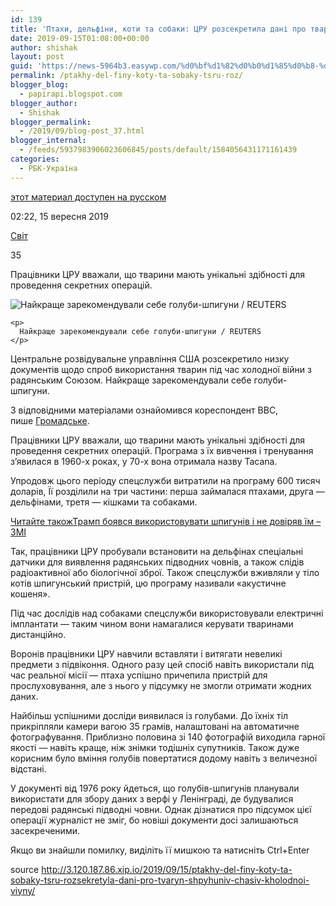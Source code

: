 ```yaml
---
id: 139
title: 'Птахи, дельфіни, коти та собаки: ЦРУ розсекретила дані про тварин-шпигунів часів холодної війни'
date: 2019-09-15T01:08:00+00:00
author: shishak
layout: post
guid: 'https://news-5964b3.easywp.com/%d0%bf%d1%82%d0%b0%d1%85%d0%b8-%d0%b4%d0%b5%d0%bb%d1%8c%d1%84%d1%96%d0%bd%d0%b8-%d0%ba%d0%be%d1%82%d0%b8-%d1%82%d0%b0-%d1%81%d0%be%d0%b1%d0%b0%d0%ba%d0%b8-%d1%86%d1%80%d1%83-%d1%80%d0%be%d0%b7/'
permalink: /ptakhy-del-finy-koty-ta-sobaky-tsru-roz/
blogger_blog:
  - papirapi.blogspot.com
blogger_author:
  - Shishak
blogger_permalink:
  - /2019/09/blog-post_37.html
blogger_internal:
  - /feeds/5937983906023606845/posts/default/1584056431171161439
categories:
  - РБК-Україна
---
```

<a href="https://www.unian.net/world/10685850-pticy-delfiny-koty-i-sobaki-cru-rassekretila-dannye-o-zhivotnyh-shpionah-vremen-holodnoy-voyny.html" rel="alternate">этот материал доступен на русском</a>

<div>
  <p>
    02:22, 15 вересня 2019
  </p>
  
  <p>
    <a href="https://www.unian.ua/world">Світ</a>
  </p>
  
  <p>
    <span>35</span>
  </p>
</div>

Працівники ЦРУ вважали, що тварини мають унікальні здібності для проведення секретних операцій.

<div>
  <div>
    <img alt="Найкраще зарекомендували себе голуби-шпигуни / REUTERS" src="https://images.unian.net/photos/2018_05/1526566432-6257.JPG?0.3928334834860292" title="Найкраще зарекомендували себе голуби-шпигуни / REUTERS" /></p> 
    
    <p>
      Найкраще зарекомендували себе голуби-шпигуни / REUTERS
    </p>
  </div>
  
  <p>
    Центральне розвідувальне управління США розсекретило низку документів щодо спроб використання тварин під час холодної війни з радянським Союзом. Найкраще зарекомендували себе голуби-шпигуни.
  </p>
  
  <p>
    З відповідними матеріалами&nbsp;ознайомився&nbsp;кореспондент BBC, пише&nbsp;<a href="https://hromadske.ua/posts/cru-rozsekretila-dani-pro-golubiv-shpiguniv-chasiv-holodnoyi-vijni" target="_blank" rel="noopener noreferrer">Громадське</a>.
  </p>
  
  <p>
    Працівники ЦРУ вважали, що тварини мають унікальні здібності для проведення секретних операцій. Програма з їх вивчення і тренування з’явилася в 1960-х роках, у 70-х вона отримала назву Tacana.
  </p>
  
  <p>
    Упродовж цього періоду спецслужби витратили на програму 600 тисяч доларів, Її розділили на три частини: перша займалася птахами, друга — дельфінами, третя — кішками та собаками.
  </p>
  
  <p>
    <a target="_blank" data-src="https://images.unian.net/photos/2019_03/thumb_files/205_205_1553704661-6108.JPG" href="https://www.unian.ua/world/10680633-tramp-boyavsya-vikoristovuvati-shpiguniv-i-ne-doviryav-jim-zmi.html?utm_source=unian&utm_medium=related_news&utm_campaign=related_news_in_post" rel="noopener noreferrer"><span>Читайте також</span><span>Трамп боявся використовувати шпигунів і не довіряв їм – ЗМІ</span></a>
  </p>
  
  <p>
    Так, працівники ЦРУ пробували встановити на дельфінах спеціальні датчики для виявлення радянських підводних човнів, а також слідів радіоактивної або біологічної зброї. Також спецслужби вживляли у тіло котів шпигунський пристрій, цю програму називали «акустичне кошеня».
  </p>
  
  <p>
    Під час дослідів над собаками спецслужби використовували електричні імплантати — таким чином вони намагалися керувати тваринами дистанційно.
  </p>
  
  <p>
    Воронів працівники ЦРУ навчили вставляти і витягати невеликі предмети з підвіконня. Одного разу цей спосіб навіть використали під час реальної місії — птаха успішно причепила пристрій для прослуховування, але з нього у підсумку не змогли отримати жодних даних.
  </p>
  
  <p>
    Найбільш успішними досліди виявилася із голубами. До їхніх тіл прикріпляли камери вагою 35 грамів, налаштовані на автоматичне фотографування. Приблизно половина зі 140 фотографій виходила гарної якості — навіть краще, ніж знімки тодішніх супутників. Також дуже корисним було вміння голубів повертатися додому навіть з величезної відстані.
  </p>
  
  <p>
    У документі від 1976 року йдеться, що голубів-шпигунів планували використати для збору даних з верфі у Ленінграді, де будувалися передові радянські підводні човни. Однак дізнатися про підсумок цієї операції журналіст не зміг, бо новіші документи досі залишаються засекреченими.
  </p>
</div>

Якщо ви знайшли помилку, видiлiть її мишкою та натисніть Ctrl+Enter

source <http://3.120.187.86.xip.io/2019/09/15/ptakhy-del-finy-koty-ta-sobaky-tsru-rozsekretyla-dani-pro-tvaryn-shpyhuniv-chasiv-kholodnoi-viyny/>